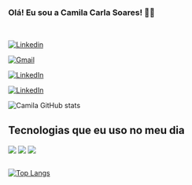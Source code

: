 ### Olá! Eu sou a Camila Carla Soares! 🙋‍♀️
<br>

[![Linkedin](https://img.shields.io/badge/LinkedIn-0077B5?style=for-the-badge&logo=linkedin&logoColor=white)](https://www.linkedin.com/in/camila-carla-soares-092353232?lipi=urn%3Ali%3Apage%3Ad_flagship3_profile_view_base_contact_details%3Bo0cLnMxXTBmKQJ1T278AKQ%3D%3D)

[![Gmail](https://img.shields.io/badge/Gmail-D14836?style=for-the-badge&logo=gmail&logoColor=white)](camilacarlasoaress@gmail.com)

[![LinkedIn](https://img.shields.io/badge/WhatsApp-25D366?style=for-the-badge&logo=whatsapp&logoColor=white)]()


[![LinkedIn](https://img.shields.io/badge/LinkedIn-0077B5?style=for-the-badge&logo=linkedin&logoColor=white)](https://www.linkedin.com/in/camila-carla-soares-092353232?lipi=urn%3Ali%3Apage%3Ad_flagship3_profile_view_base_contact_details%3Bo0cLnMxXTBmKQJ1T278AKQ%3D%3D)


![Camila GitHub stats](https://github-readme-stats.vercel.app/api?username=CamilaCSoares&show_icons=true&theme=dracula)<br>

## Tecnologias que eu uso no meu dia

<div style="display: inline_block">
    <img align="center" açt="HTML5" src="https://img.shields.io/badge/HTML5-E34F26?style=for-the-badge&logo=html5&logoColor=white">
    <img align="center" açt="CSS3" src="https://img.shields.io/badge/CSS3-1572B6?style=for-the-badge&logo=css3&logoColor=white">
    <img align="center" açt="JavaScript" src="https://img.shields.io/badge/JavaScript-323330?style=for-the-badge&logo=javascript&logoColor=F7DF1E">
</div>
<br>

[![Top Langs](https://github-readme-stats.vercel.app/api/top-langs/?username=CamilaCSoares&layout=compact)](https://github.com/anuraghazra/github-readme-stats)
